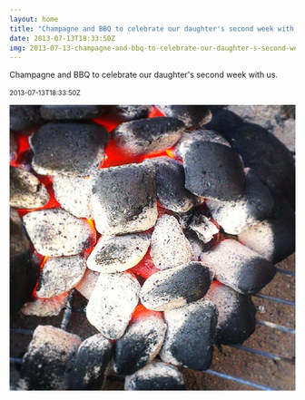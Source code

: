 ```yaml
---
layout: home
title: "Champagne and BBQ to celebrate our daughter's second week with us."
date: 2013-07-13T18:33:50Z
img: 2013-07-13-champagne-and-bbq-to-celebrate-our-daughter-s-second-week-with-us-.jpg
---
```


Champagne and BBQ to celebrate our daughter's second week with us.

<small>2013-07-13T18:33:50Z</small>

![Champagne and BBQ to celebrate our daughter's second week with us.](2013-07-13-champagne-and-bbq-to-celebrate-our-daughter-s-second-week-with-us-.jpg)
